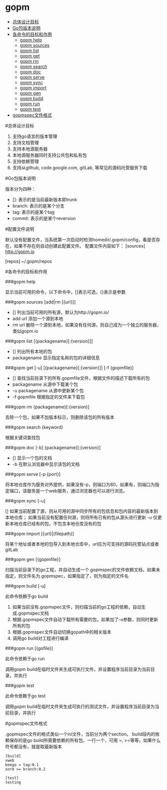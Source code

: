 gopm
====

* [总体设计目标](#10)
* [Go包版本说明](#20)
* [各命令的目标和作用](#30)
	* [gopm help](#31) 
	* [gopm sources](#32)
	* [gopm list](#33)
	* [gopm get](#34)
	* [gopm rm](#35)
	* [gopm search](#36)
	* [gopm doc](#37)
	* [gopm serve](#38)
	* [gopm sync](#39)
	* [gopm import](#40)
	* [gopm gen](#41)
	* [gopm build](#42)
	* [gopm run](#43)
	* [gopm test](#44)
* [gopmspec文件格式](#50)

<a id="10" name="10"></a>
#总体设计目标

1. 支持go语言的版本管理
2. 支持文档管理
3. 支持本地源服务器
4. 本地源服务器同时支持公共包和私有包
5. 支持依赖管理
6. 支持从github, code.google.com, gitLab, 等常见的源码托管服务下载 

<a id="20" name="20"></a>
#Go包版本说明

版本分为四种：

* []:      表示的是当前最新版本即trunk     
* branch:  表示的是某个分支
* tag:     表示的是某个tag
* commit:  表示的是某个reversion

#配置文件说明

默认没有配置文件，当系统第一次启动时检测homedir/.gopm/config，看是否存在，如果不存在则自动创建此配置文件。
配置文件内容如下：
[sources]
http://gopm.io

[repos]
~/.gopm/repos


<a id="30" name="30"></a>
#各命令的目标和作用

<a id="31" name="31"></a>
###gopm help        

显示当前可用的命令，以下命令中，[]表示可选，{}表示是参数

<a id="32" name="32"></a>
###gopm sources [add|rm [{url}]]

* []   	   列出当前可用的所有源，默认为http://gopm.io/
* add url 添加一个源到本地
* rm  url 删除一个源到本地，如果没有任何源，则自己成为一个独立的服务器，类似gopm.io

<a id="33" name="33"></a>
###gopm list [{packagename}[:{version}]]

* []   列出所有本地的包
* packagename   显示指定名称的包的详细信息

<a id="34" name="34"></a>
###gopm get [-u] [{packagename}[:{version}]] [-f {gopmfile}]

* [] 查找当前目录下的所有.gopmfile文件，根据文件的描述下载所有的包
* packagename 从源中下载某个包
* -u packagename 从源中更新某个包
* -f gopmfile 根据指定的文件来下载包

<a id="35" name="35"></a>
###gopm rm {packagename}[:{version}]

去除一个包，如果不加版本标示，则删除该包的所有版本

<a id="36" name="36"></a>
###gopm search {keyword}

根据关键词查找包

<a id="37" name="37"></a>
###gopm doc [-b] {packagename}[:{version}]

* []   显示一个包的文档
* -b   在默认浏览器中显示该包的文档

<a id="38" name="38"></a>
###gopm serve [-p {port}]

将本地仓库作为服务对外提供，如果没有-p，则端口为80，如果有，则端口为指定端口，该服务是一个web服务，通过浏览器也可以进行浏览。

<a id="39" name="39"></a>
###gopm sync [-u]

[] 如果当前配置了源，则从可用的源中同步所有的包信息和包内容的最新版本到本地仓库；
    如果当前没有配置任何源，则将所有已有的包从源头进行更新
-u  仅更新本地仓库已经有的包，不包含本地仓库没有的包

<a id="40" name="40"></a>
###gopm import [{url}|{filepath}]

将某个地址或者本地的包导入到本地仓库中，url应为可支持的源码托管站点或者gitLab

<a id="41" name="41"></a>
###gopm gen [{gopmfile}]

扫描当前目录下的go工程，并自动生成一个.gopmspec的文件依赖文档，如果未指定，则文件名为.gopmspec，如果指定了，则为指定的文件名

<a id="42" name="42"></a>
###gopm build [-u]

此命令依赖于go build

1. 如果当前没有.gopmspec文件，则扫描当前的go工程的依赖，自动生成.gopmspec文档
2. 根据.gopmspec文件自动下载所有需要的包，如果加了-u参数，则同时更新所有的包
3. 根据.gopmspec文件自动切换gopath中的相关版本
4. 调用go build对工程进行编译

<a id="43" name="43"></a>
###gopm run [{gofile}]

此命令依赖于go run

调用gopm build在临时文件夹生成可执行文件，并设置程序当前目录为当前目录，并执行

<a id="44" name="44"></a>
###gopm test

此命令依赖于go test

调用gopm build在临时文件夹生成可执行的测试文件，并设置程序当前目录为当前目录，并执行

<a id="50" name="50"></a>
#gopmspec文件格式

.gopmspec文件的格式类似一个ini文件，当前分为两个section。
build段内的依赖保存的是go build所需要依赖的所有包，一行一个，可用 =, >=等等，如果什么符号都没有，就是取最新版本

```
[build]
xweb
beego = tag:0.1
xorm >= branch:0.2

[test]
testing
```
